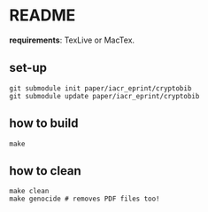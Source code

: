 # README

**requirements**: TexLive or MacTex.

## set-up
```
git submodule init paper/iacr_eprint/cryptobib
git submodule update paper/iacr_eprint/cryptobib
```

## how to build
`make`

## how to clean
```
make clean
make genocide # removes PDF files too!
```
